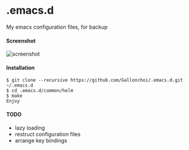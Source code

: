 # .emacs.d
My emacs configuration files, for backup

#### Screenshot

![screenshot](https://raw.github.com/gallochoi/.emacs.d/master/screenshot.jpg)

#### Installation
```
$ git clone --recursive https://github.com/Gallonchoi/.emacs.d.git ~/.emacs.d
$ cd .emacs.d/common/helm
$ make
Enjoy
```
#### TODO
- lazy loading
- restruct configuration files
- arrange key bindings
